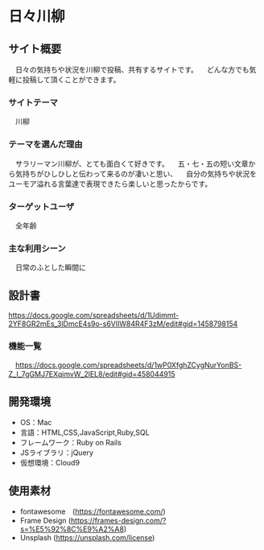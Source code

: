 # 日々川柳

## サイト概要
　日々の気持ちや状況を川柳で投稿、共有するサイトです。
　どんな方でも気軽に投稿して頂くことができます。

### サイトテーマ
　川柳

### テーマを選んだ理由
　サラリーマン川柳が、とても面白くて好きです。
　五・七・五の短い文章から気持ちがひしひしと伝わって来るのが凄いと思い、
　自分の気持ちや状況をユーモア溢れる言葉達で表現できたら楽しいと思ったからです。

### ターゲットユーザ
　全年齢

### 主な利用シーン
　日常のふとした瞬間に

## 設計書
  https://docs.google.com/spreadsheets/d/1Udimmt-2YF8GR2mEs_3lDmcE4s9o-s6VlIW84R4F3zM/edit#gid=1458798154

### 機能一覧
　https://docs.google.com/spreadsheets/d/1wP0XfghZCygNurYonBS-Z_I_7gGMJ7EXqimvW_2lEL8/edit#gid=458044915

## 開発環境
- OS：Mac
- 言語：HTML,CSS,JavaScript,Ruby,SQL
- フレームワーク：Ruby on Rails
- JSライブラリ：jQuery
- 仮想環境：Cloud9

## 使用素材
- fontawesome　(https://fontawesome.com/)
- Frame Design (https://frames-design.com/?s=%E5%92%8C%E9%A2%A8)
- Unsplash (https://unsplash.com/license)